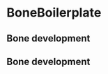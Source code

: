 BoneBoilerplate
================

Bone development
----------------

Bone development
----------------
